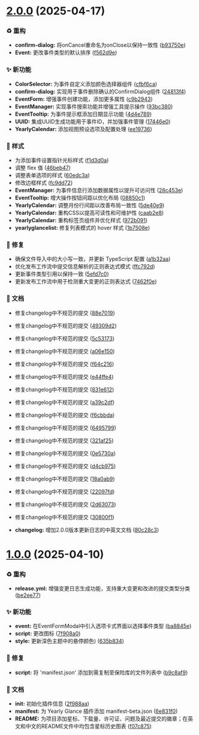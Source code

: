 # [2.0.0](https://github.com/Moyf/yearly-glance/compare/1.0.0...2.0.0) (2025-04-17)


### ♻️ 重构

* **confirm-dialog:** 将onCancel重命名为onClose以保持一致性 ([b93750e](https://github.com/Moyf/yearly-glance/commit/b93750ebc9f664a3444f3903c22d17f412af546e))
* **Event:** 更改事件类型的默认排序 ([f562d9e](https://github.com/Moyf/yearly-glance/commit/f562d9ecf95cd14cdad1ca8a616646bef1e75a95))


### ✨ 新功能

* **ColorSelector:** 为事件自定义添加颜色选择器组件 ([cfbf6ca](https://github.com/Moyf/yearly-glance/commit/cfbf6ca5e76a04d544233534e3511d1c2a225576))
* **confirm-dialog:** 实现用于事件删除确认的ConfirmDialog组件 ([24813f4](https://github.com/Moyf/yearly-glance/commit/24813f416a21fe695f2933fa7c1e48aa2330abdd))
* **EventForm:** 增强事件创建功能，添加更多属性 ([c9b2943](https://github.com/Moyf/yearly-glance/commit/c9b2943e33e054679e85f07cb0f14c1b15fbe690))
* **EventManager:** 实现事件搜索功能并增强工具提示操作 ([93bc380](https://github.com/Moyf/yearly-glance/commit/93bc380db806cd0d2313e2ed071258a317090cd4))
* **EventTooltip:** 为事件提示框添加日期显示功能 ([4d4e789](https://github.com/Moyf/yearly-glance/commit/4d4e789d6262717f5d6ce04a5e2986a65f68e9c5))
* **UUID:** 集成UUID生成功能用于事件ID，并加强事件管理 ([17446e0](https://github.com/Moyf/yearly-glance/commit/17446e083d7883dc8d92f61b8621347dd48d9624))
* **YearlyCalendar:** 添加视图预设选项及配置处理 ([ee19736](https://github.com/Moyf/yearly-glance/commit/ee19736dd352520459d6bc34a9e00ccfa7f538c1))


### 🎨 样式

* 为添加事件设置指针光标样式 ([f1d3d0a](https://github.com/Moyf/yearly-glance/commit/f1d3d0a5a9b1d716909477a5075a020d75b8340e))
* 调整 flex 值 ([46beb47](https://github.com/Moyf/yearly-glance/commit/46beb47fa81a6d4e9ceb246bc778a193a560c944))
* 调整表单选项的样式 ([60edc3a](https://github.com/Moyf/yearly-glance/commit/60edc3ad755d8e68895ec27b2827c6296b83009d))
* 修改边框样式 ([fc9dd72](https://github.com/Moyf/yearly-glance/commit/fc9dd726d284fbbc4d9cd03e18a75a01265e4f8e))
* **EventManager:** 为事件信息行添加数据属性以提升可访问性 ([28c453e](https://github.com/Moyf/yearly-glance/commit/28c453e72c0ce1e039651c2b48d45f298d77fc1e))
* **EventTooltip:** 增大操作按钮间距以优化布局 ([08850c1](https://github.com/Moyf/yearly-glance/commit/08850c1b12c013fe55c1c755c7091bacf9b77e6a))
* **YearlyCalendar:** 调整月份行间距以改善布局一致性 ([5de40e9](https://github.com/Moyf/yearly-glance/commit/5de40e9abca87d2552fa6a07e80ad2a873f66a06))
* **YearlyCalendar:** 重构CSS以提高可读性和可维护性 ([caab2e8](https://github.com/Moyf/yearly-glance/commit/caab2e8d49cb0fb6b49b99f3e6b7cc0825baa212))
* **YearlyCalendar:** 重构标签页组件并优化样式 ([972b091](https://github.com/Moyf/yearly-glance/commit/972b091b0950233b2bae1777cdd3db809027725b))
* **yearlyglancelist:** 修复列表模式的 hover 样式 ([1b7508e](https://github.com/Moyf/yearly-glance/commit/1b7508e7e39d6042fd3f568cd33c763a7278d152))


### 🐛 修复

* 确保文件导入中的大小写一致，并更新 TypeScript 配置 ([a1b32aa](https://github.com/Moyf/yearly-glance/commit/a1b32aa33bcb8d90033badc39acc3b018d393259))
* 优化发布工作流中提交信息解析的正则表达式模式 ([ffc792d](https://github.com/Moyf/yearly-glance/commit/ffc792ddadc5570cbef82d88e4bacdf36d563bef))
* 更新事件类型引用以保持一致 ([5efd7c0](https://github.com/Moyf/yearly-glance/commit/5efd7c0ba1b8d751c9266327ac3e59b51b62486e))
* 更新发布工作流中用于检测重大变更的正则表达式 ([7462f0e](https://github.com/Moyf/yearly-glance/commit/7462f0ed2d6093bf1203b7a406eab5ae105a4148))


### 📝 文档

* 修复changelog中不规范的提交 ([88e7019](https://github.com/Moyf/yearly-glance/commit/88e7019d27c50091796b49365c4aa5c97e8359fa))

* 修复changelog中不规范的提交 ([49309d2](https://github.com/Moyf/yearly-glance/commit/49309d24fe51b641c66b7495bede6a0b40e6c9e1))

* 修复changelog中不规范的提交 ([5c53173](https://github.com/Moyf/yearly-glance/commit/5c531739457bba7bec180e78d7866e12c0fda1ca))

* 修复changelog中不规范的提交 ([a06e150](https://github.com/Moyf/yearly-glance/commit/a06e15015877712becafdadc202218804092e372))

* 修复changelog中不规范的提交 ([f64c216](https://github.com/Moyf/yearly-glance/commit/f64c216fc60a330fa4add17b61168b5d3c38cc76))

* 修复changelog中不规范的提交 ([e44ffe4](https://github.com/Moyf/yearly-glance/commit/e44ffe4ffe9b2dd9f8e30a6cf9d9e905f69dedbf))

* 修复changelog中不规范的提交 ([831e612](https://github.com/Moyf/yearly-glance/commit/831e612912c493e1cc0ebc0c845b8445a560990b))

* 修复changelog中不规范的提交 ([a39c2df](https://github.com/Moyf/yearly-glance/commit/a39c2df940e6e74b036d75c897f6e787201c7198))

* 修复changelog中不规范的提交 ([f6cbbda](https://github.com/Moyf/yearly-glance/commit/f6cbbdac1c819f936d6956de4f56f458feb9f7cb))

* 修复changelog中不规范的提交 ([6495799](https://github.com/Moyf/yearly-glance/commit/64957994503027138954f7c58464b442e4af96c1))

* 修复changelog中不规范的提交 ([321af25](https://github.com/Moyf/yearly-glance/commit/321af250a5c3490381dcac63597db6882986d665))

* 修复changelog中不规范的提交 ([0e5730a](https://github.com/Moyf/yearly-glance/commit/0e5730a8aef9b061fdcfcc09ccb59132817bb796))

* 修复changelog中不规范的提交 ([d4cb975](https://github.com/Moyf/yearly-glance/commit/d4cb97582a27efdad0e5c6a0915109f0da486143))

* 修复changelog中不规范的提交 ([18a0ab9](https://github.com/Moyf/yearly-glance/commit/18a0ab98e378665545f65162a2c44bbe2af92a4f))

* 修复changelog中不规范的提交 ([22097fd](https://github.com/Moyf/yearly-glance/commit/22097fd90985948590f209f4cd0971bbfb7b7e42))

* 修复changelog中不规范的提交 ([2d63073](https://github.com/Moyf/yearly-glance/commit/2d63073a6291ace2c20d58df2b8366eccb87f02c))

* 修复changelog中不规范的提交 ([30800f1](https://github.com/Moyf/yearly-glance/commit/30800f11f393a59d11fc6d55eaf78cc4a99d01be))

* **changelog:** 增加2.0.0版本更新日志的中英文文档 ([80c28c3](https://github.com/Moyf/yearly-glance/commit/80c28c32eeba6e3b591ca91e5fcf7f0827e0704c))



# [1.0.0](https://github.com/Moyf/yearly-glance/compare/2f988aaf5ac4f8118626d9badd8897d900737d1a...1.0.0) (2025-04-10)


### ♻️ 重构

* **release.yml:** 增强变更日志生成功能，支持重大变更和改进的提交类型分类 ([be2ee77](https://github.com/Moyf/yearly-glance/commit/be2ee779a6e6d8bfe25c01f50820c66ef49e09c5))


### ✨ 新功能

* **event:** 在EventFormModal中引入选项卡式界面以选择事件类型 ([ba8845e](https://github.com/Moyf/yearly-glance/commit/ba8845e8edd3fa39a52198b476b11cf52752f7ef))
* **script:** 更改图标 ([7f908a0](https://github.com/Moyf/yearly-glance/commit/7f908a0da166498a5cdbc1353fbcc6150d019188))
* **style:** 更新深色主题中的悬停颜色) ([635b834](https://github.com/Moyf/yearly-glance/commit/635b834798be9b9963bce88ffa4cd6aed582cd45))


### 🐛 修复

* **script:** 将 'manifest.json' 添加到需复制至保险库的文件列表中 ([b9c8af9](https://github.com/Moyf/yearly-glance/commit/b9c8af98014bf9c4691feba8c83ee83fe1a0b43a))


### 📝 文档

* **init:** 初始化插件信息 ([2f988aa](https://github.com/Moyf/yearly-glance/commit/2f988aaf5ac4f8118626d9badd8897d900737d1a))
* **manifest:** 为 Yearly Glance 插件添加 manifest-beta.json ([6e831f0](https://github.com/Moyf/yearly-glance/commit/6e831f0a82f08eb203d01f5c4edcf357d2d511ec))
* **README:** 为项目添加星标、下载量、许可证、问题及最近提交的徽章；在英文和中文的README文件中均包含星标历史图表 ([f07c875](https://github.com/Moyf/yearly-glance/commit/f07c8751ea6c91da2f6f65df3a1d8ecc54b50749))




